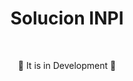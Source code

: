 # <div align="center"> Solucion INPI </div>

</br>

<div align="center">

<p>🚧 It is in Development 🚧</p>

</div>

</br>
